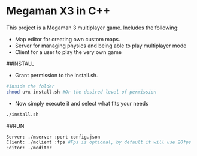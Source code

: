 # Megaman X3 in C++

This project is a Megaman 3 multiplayer game.
Includes the following:
- Map editor for creating own custom maps.
- Server for managing physics and being able to play multiplayer mode
- Client for a user to play the very own game

##INSTALL
- Grant permission to the install.sh.
```Bash
#Inside the folder
chmod u+x install.sh #Or the desired level of permission
```

- Now simply execute it and select what fits your needs
```Bash
./install.sh
```

##RUN
```Bash
Server: ./mserver :port config.json
Client: ./mclient :fps #Fps is optional, by default it will use 20fps
Editor: ./meditor
```

